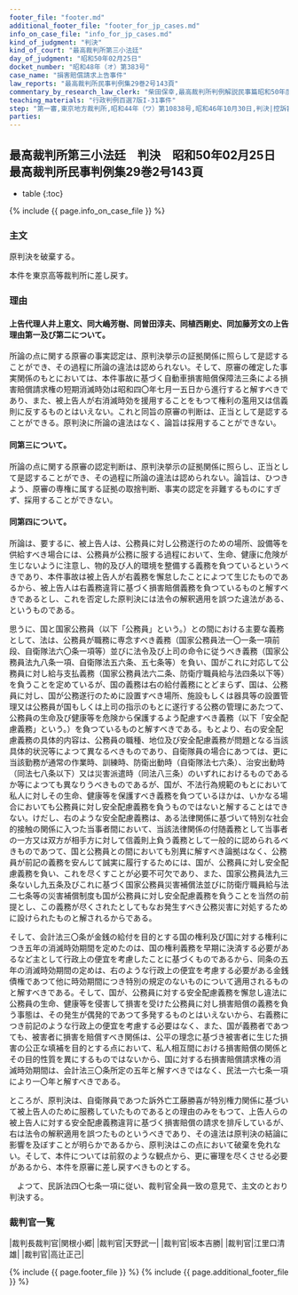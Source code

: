 ```yaml
---
footer_file: "footer.md"
additional_footer_file: "footer_for_jp_cases.md"
info_on_case_file: "info_for_jp_cases.md"
kind_of_judgment: "判決"
kind_of_court: "最高裁判所第三小法廷"
day_of_judgment: "昭和50年02月25日"
docket_number: "昭和48年（オ）第383号"
case_name: "損害賠償請求上告事件"
law_reports: "最高裁判所民事判例集29巻2号143頁"
commentary_by_research_law_clerk: "柴田保幸,最高裁判所判例解説民事篇昭和50年度60頁"
teaching_materials: "行政判例百選7版I-31事件"
step: "第一審,東京地方裁判所,昭和44年（ワ）第10838号,昭和46年10月30日,判決|控訴審,東京高等裁判所,昭和46年（ネ）第2901号,昭和48年1月31日,判決"
parties:
---
```


## 最高裁判所第三小法廷　判決　昭和50年02月25日　最高裁判所民事判例集29巻2号143頁

* table
{:toc}

{% include {{ page.info_on_case_file }}  %}















### 主文



原判決を破棄する。

本件を東京高等裁判所に差し戻す。





### 理由

#### 上告代理人井上恵文、同大嶋芳樹、同曽田淳夫、同植西剛史、同加藤芳文の上告理由第一及び第二について。

所論の点に関する原審の事実認定は、原判決挙示の証拠関係に照らして是認することができ、その過程に所論の違法は認められない。そして、原審の確定した事実関係のもとにおいては、本件事故に基づく自動車損害賠償保障法三条による損害賠償請求権の短期消滅時効は昭和四〇年七月一五日から進行すると解すべきであり、また、被上告人が右消滅時効を援用することをもつて権利の濫用又は信義則に反するものとはいえない。これと同旨の原審の判断は、正当として是認することができる。原判決に所論の違法はなく、論旨は採用することができない。

#### 同第三について。

所論の点に関する原審の認定判断は、原判決挙示の証拠関係に照らし、正当として是認することができ、その過程に所論の違法は認められない。論旨は、ひつきよう、原審の専権に属する証拠の取捨判断、事実の認定を非難するものにすぎず、採用することができない。

#### 同第四について。

所論は、要するに、被上告人は、公務員に対し公務遂行のための場所、設備等を供給すべき場合には、公務員が公務に服する過程において、生命、健康に危険が生じないように注意し、物的及び人的環境を整備する義務を負つているというべきであり、本件事故は被上告人が右義務を懈怠したことによつて生じたものであるから、被上告人は右義務違背に基づく損害賠償義務を負つているものと解すべきであるとし、これを否定した原判決には法令の解釈適用を誤つた違法がある、というものである。

思うに、国と国家公務員（以下「公務員」という。）との間における主要な義務として、法は、公務員が職務に専念すべき義務（国家公務員法一〇一条一項前段、自衛隊法六〇条一項等）並びに法令及び上司の命令に従うべき義務（国家公務員法九八条一項、自衛隊法五六条、五七条等）を負い、国がこれに対応して公務員に対し給与支払義務（国家公務員法六二条、防衛庁職員給与法四条以下等）を負うことを定めているが、国の義務は右の給付義務にとどまらず、国は、公務員に対し、国が公務遂行のために設置すべき場所、施設もしくは器具等の設置管理又は公務員が国もしくは上司の指示のもとに遂行する公務の管理にあたつて、公務員の生命及び健康等を危険から保護するよう配慮すべき義務（以下「安全配慮義務」という。）を負つているものと解すべきである。もとより、右の安全配慮義務の具体的内容は、公務員の職種、地位及び安全配慮義務が問題となる当該具体的状況等によつて異なるべきものであり、自衛隊員の場合にあつては、更に当該勤務が通常の作業時、訓練時、防衛出動時（自衛隊法七六条）、治安出動時（同法七八条以下）又は災害派遣時（同法八三条）のいずれにおけるものであるか等によつても異なりうべきものであるが、国が、不法行為規範のもとにおいて私人に対しその生命、健康等を保護すべき義務を負つているほかは、いかなる場合においても公務員に対し安全配慮義務を負うものではないと解することはできない。けだし、右のような安全配慮義務は、ある法律関係に基づいて特別な社会的接触の関係に入つた当事者間において、当該法律関係の付随義務として当事者の一方又は双方が相手方に対して信義則上負う義務として一般的に認められるべきものであつて、国と公務員との間においても別異に解すべき論拠はなく、公務員が前記の義務を安んじて誠実に履行するためには、国が、公務員に対し安全配慮義務を負い、これを尽くすことが必要不可欠であり、また、国家公務員法九三条ないし九五条及びこれに基づく国家公務員災害補償法並びに防衛庁職員給与法二七条等の災害補償制度も国が公務員に対し安全配慮義務を負うことを当然の前提とし、この義務が尽くされたとしてもなお発生すべき公務災害に対処するために設けられたものと解されるからである。

そして、会計法三〇条が金銭の給付を目的とする国の権利及び国に対する権利につき五年の消滅時効期間を定めたのは、国の権利義務を早期に決済する必要があるなど主として行政上の便宜を考慮したことに基づくものであるから、同条の五年の消滅時効期間の定めは、右のような行政上の便宜を考慮する必要がある金銭債権であつて他に時効期間につき特別の規定のないものについて適用されるものと解すべきである。そして、国が、公務員に対する安全配慮義務を懈怠し違法に公務員の生命、健康等を侵害して損害を受けた公務員に対し損害賠償の義務を負う事態は、その発生が偶発的であつて多発するものとはいえないから、右義務につき前記のような行政上の便宜を考慮する必要はなく、また、国が義務者であつても、被害者に損害を賠償すべき関係は、公平の理念に基づき被害者に生じた損害の公正な填補を目的とする点において、私人相互間における損害賠償の関係とその目的性質を異にするものではないから、国に対する右損害賠償請求権の消滅時効期間は、会計法三〇条所定の五年と解すべきではなく、民法一六七条一項により一〇年と解すべきである。

ところが、原判決は、自衛隊員であつた訴外亡工藤勝喜が特別権力関係に基づいて被上告人のために服務していたものであるとの理由のみをもつて、上告人らの被上告人に対する安全配慮義務違背に基づく損害賠償の請求を排斥しているが、右は法令の解釈適用を誤つたものというべきであり、その違法は原判決の結論に影響を及ぼすことが明らかであるから、原判決はこの点において破棄を免れない。そして、本件については前叙のような観点から、更に審理を尽くさせる必要があるから、本件を原審に差し戻すべきものとする。

　よつて、民訴法四〇七条一項に従い、裁判官全員一致の意見で、主文のとおり判決する。

### 裁判官一覧

|裁判長裁判官|関根小郷|
|裁判官|天野武一|
|裁判官|坂本吉勝|
|裁判官|江里口清雄|
|裁判官|高辻正己|


{% include {{ page.footer_file }}  %}
{% include {{ page.additional_footer_file }}  %}
